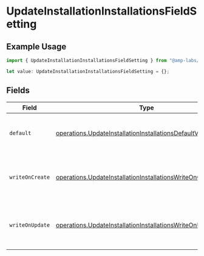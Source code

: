 # UpdateInstallationInstallationsFieldSetting

## Example Usage

```typescript
import { UpdateInstallationInstallationsFieldSetting } from "@amp-labs/sdk-node-platform/models/operations";

let value: UpdateInstallationInstallationsFieldSetting = {};
```

## Fields

| Field                                                                                                                                              | Type                                                                                                                                               | Required                                                                                                                                           | Description                                                                                                                                        |
| -------------------------------------------------------------------------------------------------------------------------------------------------- | -------------------------------------------------------------------------------------------------------------------------------------------------- | -------------------------------------------------------------------------------------------------------------------------------------------------- | -------------------------------------------------------------------------------------------------------------------------------------------------- |
| `default`                                                                                                                                          | [operations.UpdateInstallationInstallationsDefaultValueForAField](../../models/operations/updateinstallationinstallationsdefaultvalueforafield.md) | :heavy_minus_sign:                                                                                                                                 | Only use one of stringValue, integerValue, booleanValue.                                                                                           |
| `writeOnCreate`                                                                                                                                    | [operations.UpdateInstallationInstallationsWriteOnCreate](../../models/operations/updateinstallationinstallationswriteoncreate.md)                 | :heavy_minus_sign:                                                                                                                                 | Whether the default value should be applied when creating a record.                                                                                |
| `writeOnUpdate`                                                                                                                                    | [operations.UpdateInstallationInstallationsWriteOnUpdate](../../models/operations/updateinstallationinstallationswriteonupdate.md)                 | :heavy_minus_sign:                                                                                                                                 | Whether the default value should be applied when updating a record.                                                                                |